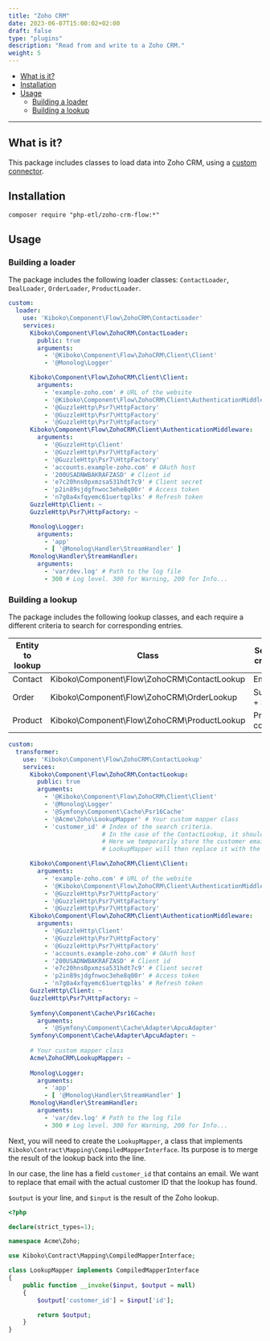 ```yaml
---
title: "Zoho CRM"
date: 2023-06-07T15:00:02+02:00
draft: false
type: "plugins"
description: "Read from and write to a Zoho CRM."
weight: 5
---
```


- [What is it?](#what-is-it)
- [Installation](#installation)
- [Usage](#usage)
    - [Building a loader](#building-a-loader)
    - [Building a lookup](#building-a-lookup)
---

## What is it?

This package includes classes to load data into Zoho CRM, using a [custom connector](../custom).

## Installation

```shell
composer require "php-etl/zoho-crm-flow:*"
```

## Usage

### Building a loader
The package includes the following loader classes: `ContactLoader`, `DealLoader`, `OrderLoader`, `ProductLoader`.

```yaml
custom:
  loader:
    use: 'Kiboko\Component\Flow\ZohoCRM\ContactLoader'
    services:
      Kiboko\Component\Flow\ZohoCRM\ContactLoader:
        public: true
        arguments:
          - '@Kiboko\Component\Flow\ZohoCRM\Client\Client'
          - '@Monolog\Logger'

      Kiboko\Component\Flow\ZohoCRM\Client\Client:
        arguments:
          - 'example-zoho.com' # URL of the website
          - '@Kiboko\Component\Flow\ZohoCRM\Client\AuthenticationMiddleware'
          - '@GuzzleHttp\Psr7\HttpFactory'
          - '@GuzzleHttp\Psr7\HttpFactory'
          - '@GuzzleHttp\Psr7\HttpFactory'
      Kiboko\Component\Flow\ZohoCRM\Client\AuthenticationMiddleware:
        arguments:
          - '@GuzzleHttp\Client'
          - '@GuzzleHttp\Psr7\HttpFactory'
          - '@GuzzleHttp\Psr7\HttpFactory'
          - 'accounts.example-zoho.com' # OAuth host
          - '200USADNWBAKRAFZASD' # Client id
          - 'e7c20hns0pxmzsa531hdt7c9' # Client secret
          - 'p2in89sjdgfnwoc3ehe8q00r' # Access token
          - 'n7g0a4xfqyemc61uertqplks' # Refresh token
      GuzzleHttp\Client: ~
      GuzzleHttp\Psr7\HttpFactory: ~

      Monolog\Logger:
        arguments:
          - 'app'
          - [ '@Monolog\Handler\StreamHandler' ]
      Monolog\Handler\StreamHandler:
        arguments:
          - 'var/dev.log' # Path to the log file
          - 300 # Log level. 300 for Warning, 200 for Info...
```

### Building a lookup
The package includes the following lookup classes, and each require a different criteria to search for corresponding entries.

| Entity to lookup | Class                                       | Search criteria |
|------------------|---------------------------------------------|-----------------|
| Contact          | Kiboko\Component\Flow\ZohoCRM\ContactLookup | Email           |
| Order            | Kiboko\Component\Flow\ZohoCRM\OrderLookup   | Subject + Store |
| Product          | Kiboko\Component\Flow\ZohoCRM\ProductLookup | Product code    |

```yaml
custom:
  transformer:
    use: 'Kiboko\Component\Flow\ZohoCRM\ContactLookup'
    services:
      Kiboko\Component\Flow\ZohoCRM\ContactLookup:
        public: true
        arguments:
          - '@Kiboko\Component\Flow\ZohoCRM\Client\Client'
          - '@Monolog\Logger'
          - '@Symfony\Component\Cache\Psr16Cache'
          - '@Acme\Zoho\LookupMapper' # Your custom mapper class
          - 'customer_id' # Index of the search criteria.
                          # In the case of the ContactLookup, it should be an email.
                          # Here we temporarily store the customer email in this field.
                          # LookupMapper will then replace it with the actual ID.

      Kiboko\Component\Flow\ZohoCRM\Client\Client:
        arguments:
          - 'example-zoho.com' # URL of the website
          - '@Kiboko\Component\Flow\ZohoCRM\Client\AuthenticationMiddleware'
          - '@GuzzleHttp\Psr7\HttpFactory'
          - '@GuzzleHttp\Psr7\HttpFactory'
          - '@GuzzleHttp\Psr7\HttpFactory'
      Kiboko\Component\Flow\ZohoCRM\Client\AuthenticationMiddleware:
        arguments:
          - '@GuzzleHttp\Client'
          - '@GuzzleHttp\Psr7\HttpFactory'
          - '@GuzzleHttp\Psr7\HttpFactory'
          - 'accounts.example-zoho.com' # OAuth host
          - '200USADNWBAKRAFZASD' # Client id
          - 'e7c20hns0pxmzsa531hdt7c9' # Client secret
          - 'p2in89sjdgfnwoc3ehe8q00r' # Access token
          - 'n7g0a4xfqyemc61uertqplks' # Refresh token
      GuzzleHttp\Client: ~
      GuzzleHttp\Psr7\HttpFactory: ~
          
      Symfony\Component\Cache\Psr16Cache:
        arguments:
          - '@Symfony\Component\Cache\Adapter\ApcuAdapter'
      Symfony\Component\Cache\Adapter\ApcuAdapter: ~
      
      # Your custom mapper class
      Acme\ZohoCRM\LookupMapper: ~
      
      Monolog\Logger:
        arguments:
          - 'app'
          - [ '@Monolog\Handler\StreamHandler' ]
      Monolog\Handler\StreamHandler:
        arguments:
          - 'var/dev.log' # Path to the log file
          - 300 # Log level. 300 for Warning, 200 for Info...
```

Next, you will need to create the `LookupMapper`, a class that implements `Kiboko\Contract\Mapping\CompiledMapperInterface`.
Its purpose is to merge the result of the lookup back into the line.

In our case, the line has a field `customer_id` that contains an email.
We want to replace that email with the actual customer ID that the lookup has found.

`$output` is your line, and `$input` is the result of the Zoho lookup.

```php
<?php

declare(strict_types=1);

namespace Acme\Zoho;

use Kiboko\Contract\Mapping\CompiledMapperInterface;

class LookupMapper implements CompiledMapperInterface
{
    public function __invoke($input, $output = null)
    {
        $output['customer_id'] = $input['id'];

        return $output;
    }
}
```
